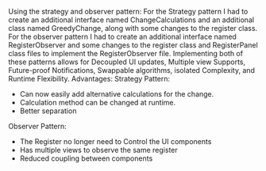 Using the strategy and observer pattern:
For the Strategy pattern I had to create an additional interface named ChangeCalculations 
  and an additional class named GreedyChange, along with some changes to the register class.
For the observer pattern I had to create an additional interface named RegisterObserver and
  some changes to the register class and RegisterPanel class files to implement the RegisterObserver
  file.
Implementing both of these patterns allows for Decoupled UI updates, Multiple view Supports, Future-proof Notifications, Swappable algorithms, isolated Complexity, and Runtime Flexibility.
Advantages:
  Strategy Pattern:
  - Can now easily add alternative calculations for the change.
  - Calculation method can be changed at runtime.
  - Better separation
  
  Observer Pattern:
  - The Register no longer need to Control the UI components
  - Has multiple views to observe the same register
  - Reduced coupling between components





